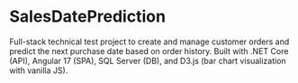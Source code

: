 # SalesDatePrediction
Full-stack technical test project to create and manage customer orders and predict the next purchase date based on order history. Built with .NET Core (API), Angular 17 (SPA), SQL Server (DB), and D3.js (bar chart visualization with vanilla JS).
